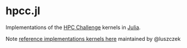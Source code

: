 # hpcc.jl

Implementations of the [HPC Challenge](http://www.hpcchallenge.org/) kernels in [Julia](https://julialang.org).

Note [reference implementations kernels here](https://sourceforge.net/p/hpcc/code/ci/default/tree/) maintained by @luszczek
